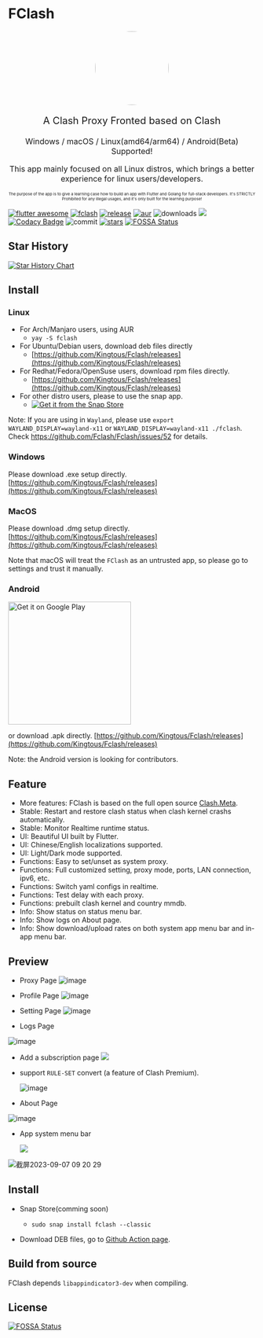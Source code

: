 # FClash

<p align="center"><img src="assets/images/app_tray.png" style="border-radius: 50%" width="150px"/></p>


<p align="center" style="font-size: 20px">A Clash Proxy Fronted based on Clash</p>
<p align="center" style="font-size: 16px">Windows / macOS / Linux(amd64/arm64) / Android(Beta) Supported!</p>
<p align="center" style="font-size: 16px">This app mainly focused on all Linux distros, which brings a better experience for linux users/developers.</p>

<p align="center" style="font-size: 8px;">The purpose of the app is to give a learning case how to build an app with Flutter and Golang for full-stack developers. It's STRICTLY Prohibited for any illegal usages, and it's only built for the learning purpose! </p>

[![flutter awesome](https://img.shields.io/badge/Flutter-Awesome-orange)](https://flutterawesome.com/clash-fronted-client-by-flutter-linux-supported/)
[![fclash](https://snapcraft.io/fclash/badge.svg)](https://snapcraft.io/fclash)
[![release](https://img.shields.io/github/v/release/kingtous/fclash)](https://github.com/Kingtous/Fclash/releases)
[![aur](https://img.shields.io/aur/version/fclash)](https://aur.archlinux.org/packages/fclash)
![downloads](https://img.shields.io/github/downloads/kingtous/fclash/total)
![](https://img.shields.io/github/workflow/status/kingtous/fclash/Build%20Debian%20Package)
[![Codacy Badge](https://app.codacy.com/project/badge/Grade/1d9c16d3c94f45fc9b4ee95d9c2e6f8c)](https://www.codacy.com/gh/Kingtous/Fclash/dashboard?utm_source=github.com&amp;utm_medium=referral&amp;utm_content=Kingtous/Fclash&amp;utm_campaign=Badge_Grade)
![commit](https://img.shields.io/github/commit-activity/y/kingtous/fclash)
[![stars](https://img.shields.io/github/stars/kingtous/fclash?style=social)]()
[![FOSSA Status](https://app.fossa.com/api/projects/git%2Bgithub.com%2FKingtous%2FFclash.svg?type=shield)](https://app.fossa.com/projects/git%2Bgithub.com%2FKingtous%2FFclash?ref=badge_shield)

## Star History

[![Star History Chart](https://api.star-history.com/svg?repos=kingtous/fclash&type=Date)](https://star-history.com/#kingtous/fclash&Date)

## Install

### Linux

- For Arch/Manjaro users, using AUR
  - `yay -S fclash`
- For Ubuntu/Debian users, download deb files directly
  - [https://github.com/Kingtous/Fclash/releases](https://github.com/Kingtous/Fclash/releases)
- For Redhat/Fedora/OpenSuse users, download rpm files directly.
  - [https://github.com/Kingtous/Fclash/releases](https://github.com/Kingtous/Fclash/releases)
- For other distro users, please to use the snap app.
  - [![Get it from the Snap Store](https://snapcraft.io/static/images/badges/en/snap-store-black.svg)](https://snapcraft.io/fclash)

Note: If you are using in `Wayland`, please use `export WAYLAND_DISPLAY=wayland-x11` or `WAYLAND_DISPLAY=wayland-x11 ./fclash`. Check https://github.com/Fclash/Fclash/issues/52 for details.

### Windows

Please download .exe setup directly. [https://github.com/Kingtous/Fclash/releases](https://github.com/Kingtous/Fclash/releases)

### MacOS

Please download .dmg setup directly. [https://github.com/Kingtous/Fclash/releases](https://github.com/Kingtous/Fclash/releases)

Note that macOS will treat the `FClash` as an untrusted app, so please go to settings and trust it manually.

### Android

<a href='https://play.google.com/store/apps/details?id=com.fclash.fclash&pcampaignid=pcampaignidMKT-Other-global-all-co-prtnr-py-PartBadge-Mar2515-1'><img alt='Get it on Google Play' src='https://play.google.com/intl/en_us/badges/static/images/badges/en_badge_web_generic.png' style="width:250px"/></a>

or download .apk directly. [https://github.com/Kingtous/Fclash/releases](https://github.com/Kingtous/Fclash/releases)

Note: the Android version is looking for contributors.

## Feature

- More features: FClash is based on the full open source [Clash.Meta](https://github.com/MetaCubeX/Clash.Meta).
- Stable: Restart and restore clash status when clash kernel crashs automatically.
- Stable: Monitor Realtime runtime status.
- UI: Beautiful UI built by Flutter.
- UI: Chinese/English localizations supported.
- UI: Light/Dark mode supported.
- Functions: Easy to set/unset as system proxy.
- Functions: Full customized setting, proxy mode, ports, LAN connection, ipv6, etc.
- Functions: Switch yaml configs in realtime.
- Functions: Test delay with each proxy.
- Functions: prebuilt clash kernel and country mmdb.
- Info: Show status on status menu bar.
- Info: Show logs on About page.
- Info: Show download/upload rates on both system app menu bar and in-app menu bar.

## Preview

- Proxy Page
 ![image](https://github.com/Fclash/Fclash/assets/39793325/b569cb61-e7f0-43c3-b4f7-6b35ab9abd51)


- Profile Page
 ![image](https://github.com/Fclash/Fclash/assets/39793325/abfe9f01-b3dc-4d1b-978f-ff2f5b92134a)


- Setting Page
 ![image](https://github.com/Fclash/Fclash/assets/39793325/36a908e0-d5b4-428e-835d-abf4a7c9727a)


- Logs Page

 ![image](https://github.com/Fclash/Fclash/assets/39793325/4f7d646e-1420-4905-bbe1-20d83135f98a)


- Add a subscription page
  ![](docs/images/深度截图_选择区域_20220414110622.png)
  
- support `RULE-SET` convert (a feature of Clash Premium).
  
  ![image](https://user-images.githubusercontent.com/39793325/215257349-2e55d8ec-3d73-4244-8ea1-f652a0627086.png)


- About Page

 ![image](https://github.com/Fclash/Fclash/assets/39793325/166f4b85-f95f-4e6f-bea1-6e4721b0e481)


- App system menu bar

  ![](docs/images/Screenshot_20220414_112025.png)

![截屏2023-09-07 09 20 29](https://github.com/Fclash/Fclash/assets/39793325/558755eb-f887-4910-a537-52c67445df8b)

## Install

- Snap Store(comming soon)
  - `sudo snap install fclash --classic`

- Download DEB files, go to [Github Action page](https://github.com/Kingtous/Fclash/actions).

## Build from source

FClash depends `libappindicator3-dev` when compiling.

## License
[![FOSSA Status](https://app.fossa.com/api/projects/git%2Bgithub.com%2FKingtous%2FFclash.svg?type=large)](https://app.fossa.com/projects/git%2Bgithub.com%2FKingtous%2FFclash?ref=badge_large)

